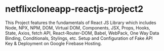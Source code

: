 # netflixcloneapp-reactjs-project2
This Project features the fundamentals of React JS Library which includes Node, NPX, NPM, DOM, Virtual DOM, Components, JSX, Props, Hooks, State, Axios, fetch API, React-Router-DOM, Babel, WebPack, One Way Data Binding, Conditionals, Stylings, etc. Setup and Configuration of Fake API Key &amp; Deployment on Google Firebase Hosting.
